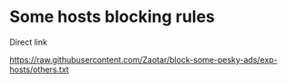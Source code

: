 # Some hosts blocking rules

Direct link

https://raw.githubusercontent.com/Zaotar/block-some-pesky-ads/exp-hosts/others.txt
